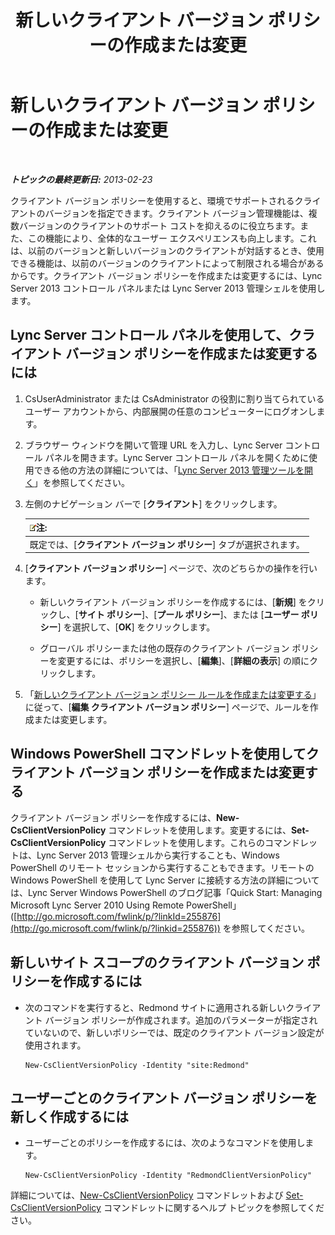 ﻿---
title: 新しいクライアント バージョン ポリシーの作成または変更
TOCTitle: 新しいクライアント バージョン ポリシーの作成または変更
ms:assetid: 4be6e449-aa82-4b46-abb1-d31281573a72
ms:mtpsurl: https://technet.microsoft.com/ja-jp/library/JJ898476(v=OCS.15)
ms:contentKeyID: 52056598
ms.date: 05/19/2016
mtps_version: v=OCS.15
ms.translationtype: HT
---

# 新しいクライアント バージョン ポリシーの作成または変更

 

_**トピックの最終更新日:** 2013-02-23_

クライアント バージョン ポリシーを使用すると、環境でサポートされるクライアントのバージョンを指定できます。クライアント バージョン管理機能は、複数バージョンのクライアントのサポート コストを抑えるのに役立ちます。また、この機能により、全体的なユーザー エクスペリエンスも向上します。これは、以前のバージョンと新しいバージョンのクライアントが対話するとき、使用できる機能は、以前のバージョンのクライアントによって制限される場合があるからです。クライアント バージョン ポリシーを作成または変更するには、Lync Server 2013 コントロール パネルまたは Lync Server 2013 管理シェルを使用します。

## Lync Server コントロール パネルを使用して、クライアント バージョン ポリシーを作成または変更するには

1.  CsUserAdministrator または CsAdministrator の役割に割り当てられているユーザー アカウントから、内部展開の任意のコンピューターにログオンします。

2.  ブラウザー ウィンドウを開いて管理 URL を入力し、Lync Server コントロール パネルを開きます。Lync Server コントロール パネルを開くために使用できる他の方法の詳細については、「[Lync Server 2013 管理ツールを開く](lync-server-2013-open-lync-server-administrative-tools.md)」を参照してください。

3.  左側のナビゲーション バーで \[**クライアント**\] をクリックします。
    
    <table>
    <thead>
    <tr class="header">
    <th><img src="images/Gg412781.note(OCS.15).gif" title="note" alt="note" />注:</th>
    </tr>
    </thead>
    <tbody>
    <tr class="odd">
    <td>既定では、[<strong>クライアント バージョン ポリシー</strong>] タブが選択されます。</td>
    </tr>
    </tbody>
    </table>


4.  \[**クライアント バージョン ポリシー**\] ページで、次のどちらかの操作を行います。
    
      - 新しいクライアント バージョン ポリシーを作成するには、\[**新規**\] をクリックし、\[**サイト ポリシー**\]、\[**プール ポリシー**\]、または \[**ユーザー ポリシー**\] を選択して、\[**OK**\] をクリックします。
    
      - グローバル ポリシーまたは他の既存のクライアント バージョン ポリシーを変更するには、ポリシーを選択し、\[**編集**\]、\[**詳細の表示**\] の順にクリックします。

5.  「[新しいクライアント バージョン ポリシー ルールを作成または変更する](lync-server-2013-create-or-modify-a-new-client-version-policy-rule.md)」に従って、\[**編集 クライアント バージョン ポリシー**\] ページで、ルールを作成または変更します。

## Windows PowerShell コマンドレットを使用してクライアント バージョン ポリシーを作成または変更する

クライアント バージョン ポリシーを作成するには、**New-CsClientVersionPolicy** コマンドレットを使用します。変更するには、**Set-CsClientVersionPolicy** コマンドレットを使用します。これらのコマンドレットは、Lync Server 2013 管理シェルから実行することも、Windows PowerShell のリモート セッションから実行することもできます。リモートの Windows PowerShell を使用して Lync Server に接続する方法の詳細については、Lync Server Windows PowerShell のブログ記事「Quick Start: Managing Microsoft Lync Server 2010 Using Remote PowerShell」 ([http://go.microsoft.com/fwlink/p/?linkId=255876](http://go.microsoft.com/fwlink/p/?linkid=255876)) を参照してください。

## 新しいサイト スコープのクライアント バージョン ポリシーを作成するには

  - 次のコマンドを実行すると、Redmond サイトに適用される新しいクライアント バージョン ポリシーが作成されます。追加のパラメーターが指定されていないので、新しいポリシーでは、既定のクライアント バージョン設定が使用されます。
    
        New-CsClientVersionPolicy -Identity "site:Redmond"

## ユーザーごとのクライアント バージョン ポリシーを新しく作成するには

  - ユーザーごとのポリシーを作成するには、次のようなコマンドを使用します。
    
        New-CsClientVersionPolicy -Identity "RedmondClientVersionPolicy"

詳細については、[New-CsClientVersionPolicy](https://docs.microsoft.com/en-us/powershell/module/skype/New-CsClientVersionPolicy) コマンドレットおよび [Set-CsClientVersionPolicy](https://docs.microsoft.com/en-us/powershell/module/skype/Set-CsClientVersionPolicy) コマンドレットに関するヘルプ トピックを参照してください。

